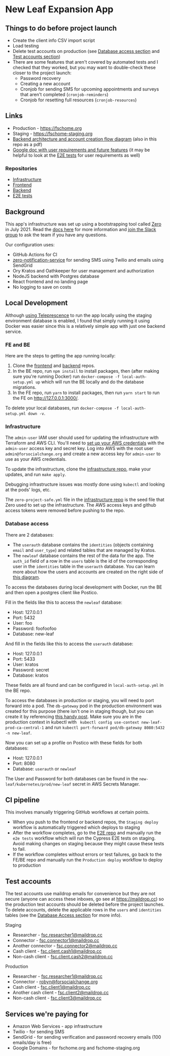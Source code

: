 # New Leaf Expansion App

## Things to do before project launch
- Create the client info CSV import script
- Load testing
- Delete test accounts on production (see [Database access section](https://github.com/for-social-change/new-leaf-docs/#database-access) and [Test accounts section](https://github.com/for-social-change/new-leaf-docs/#test-accounts))
- There are some features that aren't covered by automated tests and I checked that they worked, but you may want to double-check these closer to the project launch:
  - Password recovery
  - Creating a new account
  - Cronjob for sending SMS for upcoming appointments and surveys that aren't completed (`cronjob-reminders`)
  - Cronjob for resetting full resources (`cronjob-resources`)

## Links
- Production - https://fschome.org
- Staging - https://fschome-staging.org
- [Backend architecture and account creation flow diagram](https://app.diagrams.net/#G1kXaIACwYXgDjok23fmnl3792eVtrb1vK) (also in this repo as a pdf)
- [Google doc with user requirements and future features](https://docs.google.com/document/d/13GYdpAW-aUbapH_Jkd6RKOgT9wqpYQ2f9lxtoPk7MZo/edit) (it may be helpful to look at the [E2E tests](https://github.com/for-social-change/new-leaf-e2e) for user requirements as well)

### Repositories
- [Infrastructure](https://github.com/for-social-change/new-leaf-infrastructure)
- [Frontend](https://github.com/for-social-change/new-leaf-frontend)
- [Backend](https://github.com/for-social-change/new-leaf-backend)
- [E2E tests](https://github.com/for-social-change/new-leaf-e2e)

## Background
This app's infrastructure was set up using a bootstrapping tool called [Zero](https://github.com/commitdev/zero) in July 2021. Read the [docs here](https://getzero.dev/docs/zero/about/overview) for more information and [join the Slack group](https://slack.getzero.dev/) to ask the team if you have any questions.

Our configuration uses:
- GitHub Actions for CI
- [zero-notification-service](https://github.com/commitdev/zero-notification-service) for sending SMS using Twilio and emails using SendGrid
- Ory Kratos and Oathkeeper for user management and authorization
- NodeJS backend with Postgres database
- React frontend and no landing page
- No logging to save on costs

## Local Development
Although [using Teleprescence](https://getzero.dev/docs/modules/aws-eks-stack/guides/dev-experience-telepresence) to run the app locally using the staging environment database is enabled, I found that simply running it using Docker was easier since this is a relatively simple app with just one backend service.

### FE and BE
Here are the steps to getting the app running locally:
1. Clone the [frontend](https://github.com/for-social-change/new-leaf-frontend) and [backend](https://github.com/for-social-change/new-leaf-backend) repos.
2. In the BE repo, run `npm install` to install packages, then (after making sure you're running Docker) run `docker-compose -f local-auth-setup.yml up` which will run the BE locally and do the database migrations.
3. In the FE repo, run `yarn` to install packages, then run `yarn start` to run the FE on http://127.0.0.1:3000/.

To delete your local databases, run `docker-compose -f local-auth-setup.yml down -v`.

### Infrastructure
The `admin-user` IAM user should used for updating the infrastructure with Terraform and AWS CLI. You'll need to [set up your AWS credentials](https://docs.aws.amazon.com/polly/latest/dg/setup-aws-cli.html) with the `admin-user` access key and secret key. Log into AWS with the root user `admin@forsocialchange.org` and create a new access key for `admin-user` to use as your AWS credentials. 

To update the infrastructure, clone the [infrastructure repo](https://github.com/for-social-change/new-leaf-infrastructure), make your updates, and run `make apply`.

Debugging infrastructure issues was mostly done using `kubectl` and looking at the pods' logs, etc. 

The `zero-project-safe.yml` file in the [infrastructure repo](https://github.com/for-social-change/new-leaf-infrastructure) is the seed file that Zero used to set up the infrastructure. The AWS access keys and github access tokens were removed before pushing to the repo.

### Database access
There are 2 databases:
- The `userauth` database contains the `identities` (objects containing `email` and `user_type`) and related tables that are managed by Kratos.
- The `newleaf` database contains the rest of the data for the app. The `auth_id` field of a row in the `users` table is the id of the corresponding user in the `identities` table in the `userauth` database. You can learn more about how the users and accounts are created on the right side of [this diagram](https://github.com/for-social-change/new-leaf-docs/blob/main/BackendArchitectureAndAccountCreationFlows.pdf).

To access the databases during local development with Docker, run the BE and then open a postgres client like Postico. 

Fill in the fields like this to access the `newleaf` database: 
- Host: 127.0.0.1
- Port: 5432
- User: foo
- Password: foofoofoo
- Database: new-leaf

And fill in the fields like this to access the `userauth` database: 
- Host: 127.0.0.1
- Port: 5433
- User: kratos
- Password: secret
- Database: kratos

These fields are all found and can be configured in `local-auth-setup.yml` in the BE repo.

To access the databases in production or staging, you will need to port forward into a pod. The `db-gateway` pod in the production environment was created for this purpose (there isn't one in staging though, but you can create it by referencing [this handy post](https://github.com/kubernetes/kubernetes/issues/72597#issuecomment-518617501). Make sure you are in the production context in kubectl with ` kubectl config use-context new-leaf-prod-ca-central-1` and run `kubectl port-forward pod/db-gateway 8080:5432 -n new-leaf`. 

Now you can set up a profile on Postico with these fields for both databases:
- Host: 127.0.0.1
- Port: 8080
- Database: `userauth` or `newleaf`

The User and Password for both databases can be found in the `new-leaf/kubernetes/prod/new-leaf` secret in AWS Secrets Manager.

## CI pipeline
This involves manually triggering GitHub workflows at certain points.
- When you push to the frontend or backend repos, the `Staging deploy` workflow is automatically triggered which deploys to staging
- After the workflow completes, go to the [E2E repo](https://github.com/for-social-change/new-leaf-e2e) and manually run the `e2e tests` workflow which will run the Cypress E2E tests on staging. Avoid making changes on staging because they might cause these tests to fail.
- If the workflow completes without errors or test failures, go back to the FE/BE repo and manually run the `Production deploy` workflow to deploy to production

## Test accounts
The test accounts use maildrop emails for convenience but they are not secure (anyone can access these inboxes, go see at https://maildrop.cc) so the production test accounts should be deleted before the project launches. To delete accounts, delete the applicable rows in the `users` and `identities` tables (see the [Database Access section](https://github.com/for-social-change/new-leaf-docs/#database-access) for more info).

Staging
- Researcher - fsc.researcher1@maildrop.cc
- Connector - fsc.connector1@maildrop.cc
- Another connector - fsc.connector2@maildrop.cc
- Cash client - fsc.client.cash1@maildrop.cc
- Non-cash client - fsc.client.cash2@maildrop.cc

Production
- Researcher - fsc.researcher1@maildrop.cc
- Connector - robyn@forsocialchange.org
- Cash client - fsc.client1@maildrop.cc
- Another cash client - fsc.client2@maildrop.cc
- Non-cash client - fsc.client3@maildrop.cc

## Services we're paying for
- Amazon Web Services - app infrastructure
- Twilio - for sending SMS
- SendGrid - for sending verification and password recovery emails (100 emails/day is free)
- Google Domains - for fschome.org and fschome-staging.org
